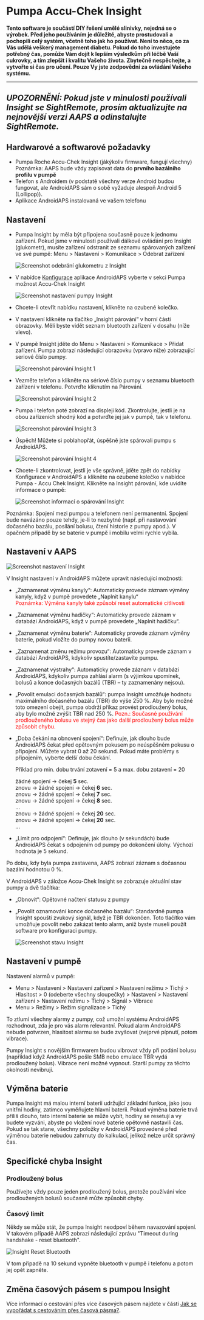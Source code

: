 # Pumpa Accu-Chek Insight

**Tento software je součástí DIY řešení umělé slinivky, nejedná se o výrobek. Před jeho používáním je důležité, abyste prostudovali a pochopili celý systém, včetně toho jak ho používat. Není to něco, co za Vás udělá veškerý management diabetu. Pokud do toho investujete potřebný čas, pomůže Vám dojít k lepším výsledkům při léčbě Vaší cukrovky, a tím zlepšit i kvalitu Vašeho života. Zbytečně nespěchejte, a vytvořte si čas pro učení. Pouze Vy jste zodpovědní za ovládání Vašeho systému.**

* * *

## ***UPOZORNĚNÍ:** Pokud jste v minulosti používali Insight se **SightRemote**, prosím **aktualizujte na nejnovější verzi AAPS** a **odinstalujte SightRemote**.*

## Hardwarové a softwarové požadavky

* Pumpa Roche Accu-Chek Insight (jákýkoliv firmware, fungují všechny) <br /> Poznámka: AAPS bude vždy zapisovat data do **prvního bazálního profilu v pumpě**
* Telefon s Androidem (v podstatě všechny verze Android budou fungovat, ale AndroidAPS sám o sobě vyžaduje alespoň Android 5 (Lollipop)).
* Aplikace AndroidAPS instalovaná ve vašem telefonu

## Nastavení

* Pumpa Insight by měla být připojena současně pouze k jednomu zařízení. Pokud jsme v minulosti používali dálkové ovládání pro Insight (glukometr), musíte zařízení odstranit ze seznamu spárovaných zařízení ve své pumpě: Menu > Nastavení > Komunikace > Odebrat zařízení
    
    ![Screenshot odebrání glukometru z Insight](../images/Insight_RemoveMeter.png)

* V nabídce [Konfigurace](../Configuration/Config-Builder) aplikace AndroidAPS vyberte v sekci Pumpa možnost Accu-Chek Insight
    
    ![Screenshot nastavení pumpy Insight](../images/Insight_ConfigBuilder.png)

* Chcete-li otevřít nabídku nastavení, klikněte na ozubené kolečko.

* V nastavení klikněte na tlačítko „Insight párování“ v horní části obrazovky. Měli byste vidět seznam bluetooth zařízení v dosahu (níže vlevo).
* V pumpě Insight jděte do Menu > Nastavení > Komunikace > Přidat zařízení. Pumpa zobrazí následující obrazovku (vpravo níže) zobrazující seriové číslo pumpy.
    
    ![Screenshot párování Insight 1](../images/Insight_Pairing1.png)

* Vezměte telefon a klikněte na sériové číslo pumpy v seznamu bluetooth zařízení v telefonu. Potvrďte kliknutím na Párování.
    
    ![Screenshot párování Insight 2](../images/Insight_Pairing2.png)

* Pumpa i telefon poté zobrazí na displeji kód. Zkontrolujte, jestli je na obou zařízeních shodný kód a potvrďte jej jak v pumpě, tak v telefonu.
    
    ![Screenshot párování Insight 3](../images/Insight_Pairing3.png)

* Úspěch! Můžete si poblahopřát, úspěšně jste spárovali pumpu s AndroidAPS.
    
    ![Screenshot párování Insight 4](../images/Insight_Pairing4.png)

* Chcete-li zkontrolovat, jestli je vše správně, jděte zpět do nabídky Konfigurace v AndroidAPS a klikněte na ozubené kolečko v nabídce Pumpa - Accu Chek Insight. Klikněte na Insight párování, kde uvidíte informace o pumpě:
    
    ![Screenshot informací o spárování Insight](../images/Insight_PairingInformation.png)

Poznámka: Spojení mezi pumpou a telefonem není permanentní. Spojení bude navázáno pouze tehdy, je-li to nezbytné (např. při nastavování dočasného bazálu, posílání bolusu, čtení historie z pumpy apod.). V opačném případě by se baterie v pumpě i mobilu velmi rychle vybila.

## Nastavení v AAPS

![Screenshot nastavení Insight](../images/Insight_pairing.png)

V Insight nastavení v AndroidAPS můžete upravit následující možnosti:

* „Zaznamenat výměnu kanyly“: Automaticky provede záznam výměny kanyly, když v pumpě provedete „Naplnit kanylu“   
    <font color="red">Poznámka: Výměna kanyly také způsobí reset automatické citlivosti</b></font>
* „Zaznamenat výměnu hadičky“: Automaticky provede záznam v databázi AndroidAPS, když v pumpě provedete „Naplnit hadičku“.
* „Zaznamenat výměnu baterie“: Automaticky provede záznam výměny baterie, pokud vložíte do pumpy novou baterii.
* „Zaznamenat změnu režimu provozu“: Automaticky provede záznam v databázi AndroidAPS, kdykoliv spustíte/zastavíte pumpu.
* „Zaznamenat výstrahy“: Automaticky provede záznam v databázi AndroidAPS, kdykoliv pumpa zahlásí alarm (s výjimkou upomínek, bolusů a konce dočasných bazálů (TBR) – ty zaznamenány nejsou).
* „Povolit emulaci dočasných bazálů“: pumpa Insight umožňuje hodnotu maximálního dočasného bazálu (TBR) do výše 250 %. Aby bylo možné toto omezení obejít, pumpa obdrží příkaz provést prodloužený bolus, aby bylo možné zvýšit TBR nad 250 %. <font color="red">Pozn.: Současné používání prodlouženého bolusu ve stejný čas jako další prodloužený bolus může způsobit chybu.</font>
* „Doba čekání na obnovení spojení“: Definuje, jak dlouho bude AndroidAPS čekat před opětovným pokusem po neúspěšném pokusu o připojení. Můžete vybrat 0 až 20 sekund. Pokud máte problémy s připojením, vyberte delší dobu čekání.   
      
    Příklad pro min. dobu trvání zotavení = 5 a max. dobu zotavení = 20   
      
    žádné spojení -> čekej **5** sec.   
    znovu -> žádné spojení -> čekej **6** sec.   
    znovu -> žádné spojení -> čekej **7** sec.   
    znovu -> žádné spojení -> čekej **8** sec.   
    ...   
    znovu -> žádné spojení -> čekej **20** sec.   
    znovu -> žádné spojení -> čekej **20** sec.   
    ...

* „Limit pro odpojení“: Definuje, jak dlouho (v sekundách) bude AndroidAPS čekat s odpojením od pumpy po dokončení úlohy. Výchozí hodnota je 5 sekund.

Po dobu, kdy byla pumpa zastavena, AAPS zobrazí záznam s dočasnou bazální hodnotou 0 %.

V AndroidAPS v záložce Accu-Chek Insight se zobrazuje aktuální stav pumpy a dvě tlačítka:

* „Obnovit“: Opětovné načtení statusu z pumpy
* „Povolit oznamování konce dočasného bazálu“: Standardně pumpa Insight spouští zvukový signál, když je TBR dokončen. Toto tlačítko vám umožňuje povolit nebo zakázat tento alarm, aniž byste museli použít software pro konfiguraci pumpy.
    
    ![Screenshot stavu Insight](../images/Insight_Status2.png)

## Nastavení v pumpě

Nastavení alarmů v pumpě:

* Menu > Nastavení > Nastavení zařízení > Nastavení režimu > Tichý > Hlasitost > 0 (odeberte všechny sloupečky) > Nastavení > Nastavení zařízení > Nastavení režimu > Tichý > Signál > Vibrace
* Menu > Režimy > Režim signalizace > Tichý

To ztlumí všechny alarmy z pumpy, což umožní systému AndroidAPS rozhodnout, zda je pro vás alarm relevantní. Pokud alarm AndroidAPS nebude potvrzen, hlasitost alarmu se bude zvyšovat (nejprvé pípnutí, potom vibrace).

Pumpy Insight s novějším firmwarem budou vibrovat vždy při podání bolusu (například když AndroidAPS pošle SMB nebo emulace TBR vydá prodloužený bolus). Vibrace není možné vypnout. Starší pumpy za těchto okolností nevibrují.

## Výměna baterie

Pumpa Insight má malou interní baterii udržující základní funkce, jako jsou vnitřní hodiny, zatímco vyměňujete hlavní baterii. Pokud výměna baterie trvá příliš dlouho, tato interní baterie se může vybít, hodiny se resetují a vy budete vyzváni, abyste po vložení nové baterie opětovně nastavili čas. Pokud se tak stane, všechny položky v AndroidAPS provedené před výměnou baterie nebudou zahrnuty do kalkulací, jelikož nelze určit správný čas.

## Specifické chyba Insight

### Prodloužený bolus

Používejte vždy pouze jeden prodloužený bolus, protože používání více prodloužených bolusů současně může způsobit chyby.

### Časový limit

Někdy se může stát, že pumpa Insight neodpoví během navazování spojení. V takovém případě AAPS zobrazí následující zprávu "Timeout during handshake - reset bluetooth".

![Insight Reset Bluetooth](../images/Insight_ResetBT.png)

V tom případě na 10 sekund vypněte bluetooth v pumpě i telefonu a potom jej opět zapněte.

## Změna časových pásem s pumpou Insight

Více informací o cestování přes více časových pásem najdete v části [Jak se vypořádat s cestováním přes časová pásma?](../Usage/Timezone-traveling#insight).
